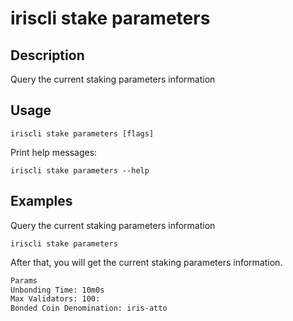# iriscli stake parameters

## Description

Query the current staking parameters information

## Usage

```
iriscli stake parameters [flags]
```
Print help messages:
```
iriscli stake parameters --help
```

## Examples

Query the current staking parameters information
```
iriscli stake parameters
```

After that, you will get the current staking parameters information.

```txt
Params
Unbonding Time: 10m0s
Max Validators: 100:
Bonded Coin Denomination: iris-atto
```
